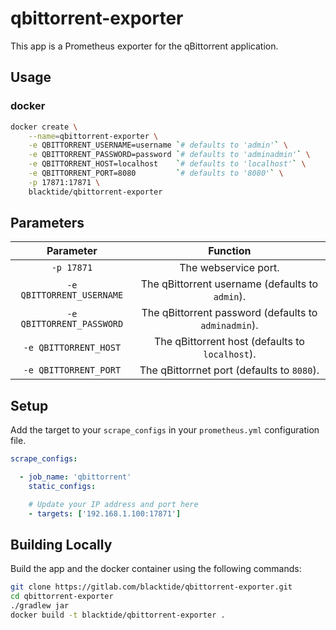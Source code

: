 # qbittorrent-exporter

This app is a Prometheus exporter for the qBittorrent application.

## Usage

### docker

```bash
docker create \
    --name=qbittorrent-exporter \
    -e QBITTORRENT_USERNAME=username `# defaults to 'admin'` \
    -e QBITTORRENT_PASSWORD=password `# defaults to 'adminadmin'` \
    -e QBITTORRENT_HOST=localhost    `# defaults to 'localhost'` \
    -e QBITTORRENT_PORT=8080         `# defaults to '8080'` \
    -p 17871:17871 \
    blacktide/qbittorrent-exporter
```

## Parameters

| Parameter | Function |
| :----: | :----: |
| `-p 17871` | The webservice port. |
| `-e QBITTORRENT_USERNAME` | The qBittorrent username (defaults to `admin`). |
| `-e QBITTORRENT_PASSWORD` | The qBittorrent password (defaults to `adminadmin`). |
| `-e QBITTORRENT_HOST` | The qBittorrent host (defaults to `localhost`). |
| `-e QBITTORRENT_PORT` | The qBittorrnet port (defaults to `8080`).

## Setup

Add the target to your `scrape_configs` in your `prometheus.yml` configuration file. 

```yml
scrape_configs:

  - job_name: 'qbittorrent'
    static_configs:

    # Update your IP address and port here
    - targets: ['192.168.1.100:17871']
```

## Building Locally

Build the app and the docker container using the following commands:

```bash
git clone https://gitlab.com/blacktide/qbittorrent-exporter.git
cd qbittorrent-exporter
./gradlew jar
docker build -t blacktide/qbittorrent-exporter .
```
